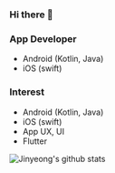 ### Hi there 👋

### App Developer
  - Android (Kotlin, Java)
  - iOS (swift)

### Interest
  - Android (Kotlin, Java)
  - iOS (swift)
  - App UX, UI
  - Flutter
  
  ![Jinyeong's github stats](https://github-readme-stats.vercel.app/api?username=jin0yoon&show_icons=true&theme=radical)
  
<!--
**jin0yoon/jin0yoon** is a ✨ _special_ ✨ repository because its `README.md` (this file) appears on your GitHub profile.

Here are some ideas to get you started:

- 🔭 I’m currently working on ...
- 🌱 I’m currently learning ...
- 👯 I’m looking to collaborate on ...
- 🤔 I’m looking for help with ...
- 💬 Ask me about ...
- 📫 How to reach me: ...
- 😄 Pronouns: ...
- ⚡ Fun fact: ...
-->
